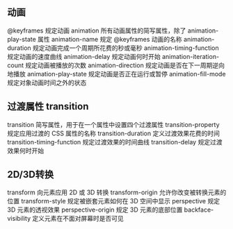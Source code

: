 
## 动画
@keyframes	                规定动画
animation	                所有动画属性的简写属性，除了 animation-play-state 属性
animation-name	            规定 @keyframes 动画的名称
animation-duration	        规定动画完成一个周期所花费的秒或毫秒
animation-timing-function	规定动画的速度曲线
animation-delay	            规定动画何时开始
animation-iteration-count	规定动画被播放的次数
animation-direction	        规定动画是否在下一周期逆向地播放
animation-play-state	    规定动画是否正在运行或暂停
animation-fill-mode	        规定对象动画时间之外的状态

## 过渡属性 transition
transition	                简写属性，用于在一个属性中设置四个过渡属性
transition-property	        规定应用过渡的 CSS 属性的名称
transition-duration	        定义过渡效果花费的时间
transition-timing-function	规定过渡效果的时间曲线
transition-delay	        规定过渡效果何时开始

## 2D/3D转换
transform	                向元素应用 2D 或 3D 转换
transform-origin	        允许你改变被转换元素的位置
transform-style	            规定被嵌套元素如何在 3D 空间中显示
perspective	                规定 3D 元素的透视效果
perspective-origin	        规定 3D 元素的底部位置
backface-visibility	        定义元素在不面对屏幕时是否可见
